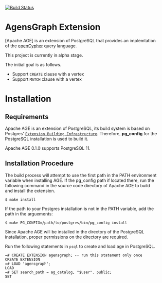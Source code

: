 [![Build Status](https://travis-ci.com/bitnine-oss/agensgraph-ext.svg?branch=master)](https://travis-ci.com/bitnine-oss/agensgraph-ext)

AgensGraph Extension
====================

[Apache AGE] is an extension of PostgreSQL that provides an implemtation of the [openCypher](https://www.opencypher.org/) query language.

This project is currently in alpha stage.

The initial goal is as follows.

* Support `CREATE` clause with a vertex
* Support `MATCH` clause with a vertex

Installation
============

Requirements
------------

Apache AGE is an extension of PostgreSQL, its build system is based on Postgres' [`Extension Building Infrastructure`](https://www.postgresql.org/docs/11/extend-pgxs.html). Therefore, **pg_config** for the PostgreSQL installation is used to build it.

Apache AGE 0.1.0 supports PostgreSQL 11.

Installation Procedure
----------------------

The build process will attempt to use the first path in the PATH environment variable when installing AGE. If the pg_config path if located there, run the following command in the source code directory of Apache AGE to build and install the extension.

    $ make install

If the path to your Postgres installation is not in the PATH variable, add the path in the arguements:

    $ make PG_CONFIG=/path/to/postgres/bin/pg_config install

Since Apache AGE will be installed in the directory of the PostgreSQL installation, proper permissions on the directory are required.

Run the following statements in ``psql`` to create and load age in PostgreSQL.

    =# CREATE EXTENSION agensgraph; -- run this statement only once
    CREATE EXTENSION
    =# LOAD 'agensgraph';
    LOAD
    =# SET search_path = ag_catalog, "$user", public;
    SET
